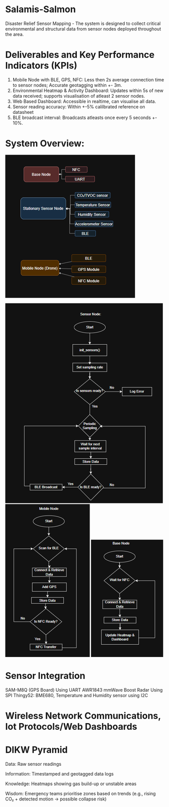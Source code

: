 # Salamis-Salmon
Disaster Relief Sensor Mapping - The system is designed to collect critical environmental and structural data from sensor nodes deployed throughout the area.

# Deliverables and Key Performance Indicators (KPIs)
1. Mobile Node with BLE, GPS, NFC: Less then 2s average connection time to sensor nodes; Accurate geotagging within +- 3m.
2. Environmental Heatmap & Activity Dashboard: Updates within 5s of new data received; supports visualisation of atleast 2 sensor nodes.
3. Web Based Dashboard: Accessible in realtime, can visualise all data.
4. Sensor reading accuracy: Within +-5% calilbrated reference on datasheet
5. BLE broadcast interval: Broadcasts atleasts once every 5 seconds +- 10%.

# System Overview:

![System Block Diagram](assets/system_block_diagram.png)

![Sensor Node Flow Chart](assets/sensor_node.png)
![Mobile Node Flow Chart](assets/mobile_node.png)
![Base Node Flow Chart](assets/base_node.png)

# Sensor Integration

SAM-M8Q (GPS Board) Using UART
AWR1843 mmWave Boost Radar Using SPI
Thingy52: BME680, Temperature and Humidity sensor using I2C

# Wireless Network Communications, Iot Protocols/Web Dashboards



# DIKW Pyramid
Data: Raw sensor readings 

Information: Timestamped and geotagged data logs

Knowledge: Heatmaps showing gas build-up or unstable areas

Wisdom: Emergency teams prioritise zones based on trends (e.g., rising CO₂ + detected motion → possible collapse risk)